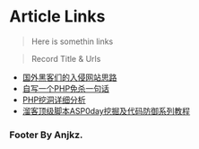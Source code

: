 # Article Links

> Here is somethin links

> Record Title & Urls

* [国外黑客们的入侵网站思路](http://www.91ri.org/3117.html)
* [自写一个PHP免杀一句话](http://www.cnseay.com/2161/)
* [PHP挖洞详细分析](http://www.cnseay.com/384/)
* [溜客顶级脚本ASP0day挖掘及代码防御系列教程](http://hi.baidu.com/sy64_bing/item/7ba44f8656cfda51850fab2e)

### Footer By Anjkz.

